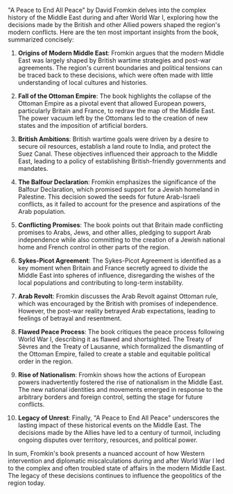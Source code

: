 "A Peace to End All Peace" by David Fromkin delves into the complex history of the Middle East during and after World War I, exploring how the decisions made by the British and other Allied powers shaped the region's modern conflicts. Here are the ten most important insights from the book, summarized concisely:

1. **Origins of Modern Middle East**: Fromkin argues that the modern Middle East was largely shaped by British wartime strategies and post-war agreements. The region's current boundaries and political tensions can be traced back to these decisions, which were often made with little understanding of local cultures and histories.

2. **Fall of the Ottoman Empire**: The book highlights the collapse of the Ottoman Empire as a pivotal event that allowed European powers, particularly Britain and France, to redraw the map of the Middle East. The power vacuum left by the Ottomans led to the creation of new states and the imposition of artificial borders.

3. **British Ambitions**: British wartime goals were driven by a desire to secure oil resources, establish a land route to India, and protect the Suez Canal. These objectives influenced their approach to the Middle East, leading to a policy of establishing British-friendly governments and mandates.

4. **The Balfour Declaration**: Fromkin emphasizes the significance of the Balfour Declaration, which promised support for a Jewish homeland in Palestine. This decision sowed the seeds for future Arab-Israeli conflicts, as it failed to account for the presence and aspirations of the Arab population.

5. **Conflicting Promises**: The book points out that Britain made conflicting promises to Arabs, Jews, and other allies, pledging to support Arab independence while also committing to the creation of a Jewish national home and French control in other parts of the region.

6. **Sykes-Picot Agreement**: The Sykes-Picot Agreement is identified as a key moment when Britain and France secretly agreed to divide the Middle East into spheres of influence, disregarding the wishes of the local populations and contributing to long-term instability.

7. **Arab Revolt**: Fromkin discusses the Arab Revolt against Ottoman rule, which was encouraged by the British with promises of independence. However, the post-war reality betrayed Arab expectations, leading to feelings of betrayal and resentment.

8. **Flawed Peace Process**: The book critiques the peace process following World War I, describing it as flawed and shortsighted. The Treaty of Sèvres and the Treaty of Lausanne, which formalized the dismantling of the Ottoman Empire, failed to create a stable and equitable political order in the region.

9. **Rise of Nationalism**: Fromkin shows how the actions of European powers inadvertently fostered the rise of nationalism in the Middle East. The new national identities and movements emerged in response to the arbitrary borders and foreign control, setting the stage for future conflicts.

10. **Legacy of Unrest**: Finally, "A Peace to End All Peace" underscores the lasting impact of these historical events on the Middle East. The decisions made by the Allies have led to a century of turmoil, including ongoing disputes over territory, resources, and political power.

In sum, Fromkin's book presents a nuanced account of how Western intervention and diplomatic miscalculations during and after World War I led to the complex and often troubled state of affairs in the modern Middle East. The legacy of these decisions continues to influence the geopolitics of the region today.